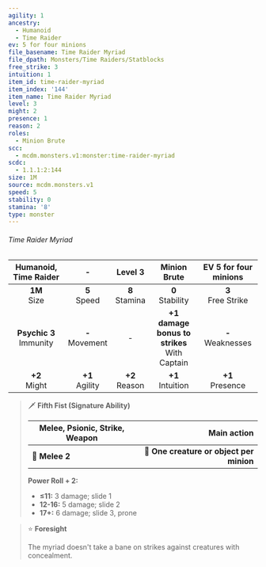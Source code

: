 ```yaml
---
agility: 1
ancestry:
  - Humanoid
  - Time Raider
ev: 5 for four minions
file_basename: Time Raider Myriad
file_dpath: Monsters/Time Raiders/Statblocks
free_strike: 3
intuition: 1
item_id: time-raider-myriad
item_index: '144'
item_name: Time Raider Myriad
level: 3
might: 2
presence: 1
reason: 2
roles:
  - Minion Brute
scc:
  - mcdm.monsters.v1:monster:time-raider-myriad
scdc:
  - 1.1.1:2:144
size: 1M
source: mcdm.monsters.v1
speed: 5
stability: 0
stamina: '8'
type: monster
---
```


###### Time Raider Myriad

|    Humanoid, Time Raider    |          -          |      Level 3       |                   Minion Brute                   | EV 5 for four minions  |
| :-------------------------: | :-----------------: | :----------------: | :----------------------------------------------: | :--------------------: |
|      **1M**<br/> Size       |  **5**<br/> Speed   | **8**<br/> Stamina |               **0**<br/> Stability               | **3**<br/> Free Strike |
| **Psychic 3**<br/> Immunity | **-**<br/> Movement |         -          | **+1 damage bonus to strikes**<br/> With Captain | **-**<br/> Weaknesses  |
|      **+2**<br/> Might      | **+1**<br/> Agility | **+2**<br/> Reason |              **+1**<br/> Intuition               |  **+1**<br/> Presence  |

> 🗡 **Fifth Fist (Signature Ability)**
>
> | **Melee, Psionic, Strike, Weapon** |                          **Main action** |
> | ---------------------------------- | ---------------------------------------: |
> | **📏 Melee 2**                     | **🎯 One creature or object per minion** |
>
> **Power Roll + 2:**
>
> - **≤11:** 3 damage; slide 1
> - **12-16:** 5 damage; slide 2
> - **17+:** 6 damage; slide 3, prone

> ⭐️ **Foresight**
>
> The myriad doesn't take a bane on strikes against creatures with concealment.
